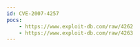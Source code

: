 ```yaml
---
id: CVE-2007-4257
pocs:
    - https://www.exploit-db.com/raw/4262
    - https://www.exploit-db.com/raw/4263
---
```

